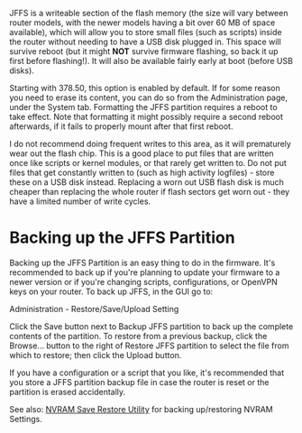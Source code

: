 JFFS is a writeable section of the flash memory (the size will vary between router models, with the newer models having a bit over 60 MB of space available), which will allow you to store small files (such as scripts) inside the router without needing to have a USB disk plugged in.  This space will survive reboot (but it might **NOT** survive firmware flashing, so back it up first before flashing!).  It will also be available fairly early at boot (before USB disks).

Starting with 378.50, this option is enabled by default.  If for some reason you need to erase its content, you can do so from the Administration page, under the System tab.  Formatting the JFFS partition requires a reboot to take effect.  Note that formatting it might possibly require a second reboot afterwards, if it fails to properly mount after that first reboot.

I do not recommend doing frequent writes to this area, as it will prematurely wear out the flash chip.  This is a good place to put files that are written once like scripts or kernel modules, or that rarely get written to.  Do not put files that get constantly written to (such as high activity logfiles) - store these on a USB disk instead.  Replacing a worn out USB flash disk is much cheaper than replacing the whole router if flash sectors get worn out - they have a limited number of write cycles.

# Backing up the JFFS Partition
Backing up the JFFS Partition is an easy thing to do in the firmware. It's recommended to back up if you're planning to update your firmware to a newer version or if you're changing scripts, configurations, or OpenVPN keys on your router.  To back up JFFS, in the GUI go to: 

Administration - Restore/Save/Upload Setting

Click the Save button next to Backup JFFS partition to back up the complete contents of the partition. To restore from a previous backup, click the Browse... button to the right of Restore JFFS partition to select the file from which to restore; then click the Upload button.

If you have a configuration or a script that you like, it's recommended that you store a JFFS partition backup file in case the router is reset or the partition is erased accidentally.

See also: [NVRAM Save Restore Utility](https://github.com/RMerl/asuswrt-merlin.ng/wiki/NVRAM-Save-Restore-Utility) for backing up/restoring NVRAM Settings.